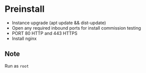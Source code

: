 # Preinstall

- Instance upgrade (apt update && dist-update)
- Open any required inbound ports for install commission testing
- PORT 80 HTTP and 443 HTTPS
- Install nginx

## Note
Run as `root` 